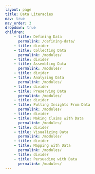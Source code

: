 ```yaml
---
layout: page
title: Data Literacies
nav: true
nav_order: 3
dropdown: true
children: 
    - title: Defining Data
      permalink: /defining-data/
    - title: divider
    - title: Collecting Data
      permalink: /modules/
    - title: divider
    - title: Assembling Data
      permalink: /modules/
    - title: divider
    - title: Analyzing Data
      permalink: /modules/
    - title: divider
    - title: Preserving Data
      permalink: /modules/
    - title: divider
    - title: Pulling Insights From Data
      permalink: /modules/
    - title: divider
    - title: Making Claims with Data
      permalink: /modules/
    - title: divider
    - title: Visualizing Data
      permalink: /modules/
    - title: divider
    - title: Mapping with Data
      permalink: /modules/
    - title: divider
    - title: Persuading with Data
      permalink: /modules/
---
```

